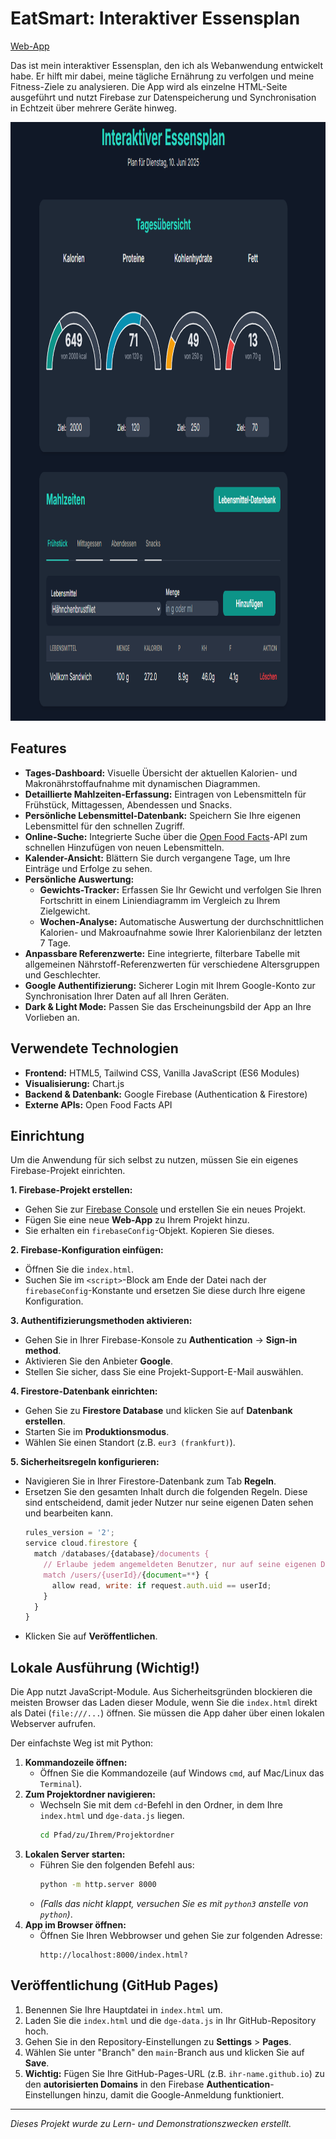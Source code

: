 # EatSmart: Interaktiver Essensplan

[Web-App](https://mazls.github.io/eatsma/)

Das ist mein interaktiver Essensplan, den ich als Webanwendung entwickelt habe. Er hilft mir dabei, meine tägliche Ernährung zu verfolgen und meine Fitness-Ziele zu analysieren. Die App wird als einzelne HTML-Seite ausgeführt und nutzt Firebase zur Datenspeicherung und Synchronisation in Echtzeit über mehrere Geräte hinweg.

<p align="center"> 
  <img src="img/EatSmart.png" alt="EatSmart" height="958px" width="1055">
</p>

## Features

* **Tages-Dashboard:** Visuelle Übersicht der aktuellen Kalorien- und Makronährstoffaufnahme mit dynamischen Diagrammen.
* **Detaillierte Mahlzeiten-Erfassung:** Eintragen von Lebensmitteln für Frühstück, Mittagessen, Abendessen und Snacks.
* **Persönliche Lebensmittel-Datenbank:** Speichern Sie Ihre eigenen Lebensmittel für den schnellen Zugriff.
* **Online-Suche:** Integrierte Suche über die [Open Food Facts](https://world.openfoodfacts.org/)-API zum schnellen Hinzufügen von neuen Lebensmitteln.
* **Kalender-Ansicht:** Blättern Sie durch vergangene Tage, um Ihre Einträge und Erfolge zu sehen.
* **Persönliche Auswertung:**
    * **Gewichts-Tracker:** Erfassen Sie Ihr Gewicht und verfolgen Sie Ihren Fortschritt in einem Liniendiagramm im Vergleich zu Ihrem Zielgewicht.
    * **Wochen-Analyse:** Automatische Auswertung der durchschnittlichen Kalorien- und Makroaufnahme sowie Ihrer Kalorienbilanz der letzten 7 Tage.
* **Anpassbare Referenzwerte:** Eine integrierte, filterbare Tabelle mit allgemeinen Nährstoff-Referenzwerten für verschiedene Altersgruppen und Geschlechter.
* **Google Authentifizierung:** Sicherer Login mit Ihrem Google-Konto zur Synchronisation Ihrer Daten auf all Ihren Geräten.
* **Dark & Light Mode:** Passen Sie das Erscheinungsbild der App an Ihre Vorlieben an.

## Verwendete Technologien

* **Frontend:** HTML5, Tailwind CSS, Vanilla JavaScript (ES6 Modules)
* **Visualisierung:** Chart.js
* **Backend & Datenbank:** Google Firebase (Authentication & Firestore)
* **Externe APIs:** Open Food Facts API

## Einrichtung

Um die Anwendung für sich selbst zu nutzen, müssen Sie ein eigenes Firebase-Projekt einrichten.

**1. Firebase-Projekt erstellen:**
* Gehen Sie zur [Firebase Console](https://console.firebase.google.com/) und erstellen Sie ein neues Projekt.
* Fügen Sie eine neue **Web-App** zu Ihrem Projekt hinzu.
* Sie erhalten ein `firebaseConfig`-Objekt. Kopieren Sie dieses.

**2. Firebase-Konfiguration einfügen:**
* Öffnen Sie die `index.html`.
* Suchen Sie im `<script>`-Block am Ende der Datei nach der `firebaseConfig`-Konstante und ersetzen Sie diese durch Ihre eigene Konfiguration.

**3. Authentifizierungsmethoden aktivieren:**
* Gehen Sie in Ihrer Firebase-Konsole zu **Authentication** -> **Sign-in method**.
* Aktivieren Sie den Anbieter **Google**.
* Stellen Sie sicher, dass Sie eine Projekt-Support-E-Mail auswählen.

**4. Firestore-Datenbank einrichten:**
* Gehen Sie zu **Firestore Database** und klicken Sie auf **Datenbank erstellen**.
* Starten Sie im **Produktionsmodus**.
* Wählen Sie einen Standort (z.B. `eur3 (frankfurt)`).

**5. Sicherheitsregeln konfigurieren:**
* Navigieren Sie in Ihrer Firestore-Datenbank zum Tab **Regeln**.
* Ersetzen Sie den gesamten Inhalt durch die folgenden Regeln. Diese sind entscheidend, damit jeder Nutzer nur seine eigenen Daten sehen und bearbeiten kann.
    ```javascript
    rules_version = '2';
    service cloud.firestore {
      match /databases/{database}/documents {
        // Erlaube jedem angemeldeten Benutzer, nur auf seine eigenen Daten zuzugreifen.
        match /users/{userId}/{document=**} {
          allow read, write: if request.auth.uid == userId;
        }
      }
    }
    ```
* Klicken Sie auf **Veröffentlichen**.

## Lokale Ausführung (Wichtig!)

Die App nutzt JavaScript-Module. Aus Sicherheitsgründen blockieren die meisten Browser das Laden dieser Module, wenn Sie die `index.html` direkt als Datei (`file:///...`) öffnen. Sie müssen die App daher über einen lokalen Webserver aufrufen.

Der einfachste Weg ist mit Python:

1.  **Kommandozeile öffnen:**
    * Öffnen Sie die Kommandozeile (auf Windows `cmd`, auf Mac/Linux das `Terminal`).
2.  **Zum Projektordner navigieren:**
    * Wechseln Sie mit dem `cd`-Befehl in den Ordner, in dem Ihre `index.html` und `dge-data.js` liegen.
        ```sh
        cd Pfad/zu/Ihrem/Projektordner
        ```
3.  **Lokalen Server starten:**
    * Führen Sie den folgenden Befehl aus:
        ```sh
        python -m http.server 8000
        ```
    * *(Falls das nicht klappt, versuchen Sie es mit `python3` anstelle von `python`)*.
4.  **App im Browser öffnen:**
    * Öffnen Sie Ihren Webbrowser und gehen Sie zur folgenden Adresse:
        ```
        http://localhost:8000/index.html?
        ```

## Veröffentlichung (GitHub Pages)

1.  Benennen Sie Ihre Hauptdatei in `index.html` um.
2.  Laden Sie die `index.html` und die `dge-data.js` in Ihr GitHub-Repository hoch.
3.  Gehen Sie in den Repository-Einstellungen zu **Settings** > **Pages**.
4.  Wählen Sie unter "Branch" den `main`-Branch aus und klicken Sie auf **Save**.
5.  **Wichtig:** Fügen Sie Ihre GitHub-Pages-URL (z.B. `ihr-name.github.io`) zu den **autorisierten Domains** in den Firebase **Authentication**-Einstellungen hinzu, damit die Google-Anmeldung funktioniert.

---
*Dieses Projekt wurde zu Lern- und Demonstrationszwecken erstellt.*
